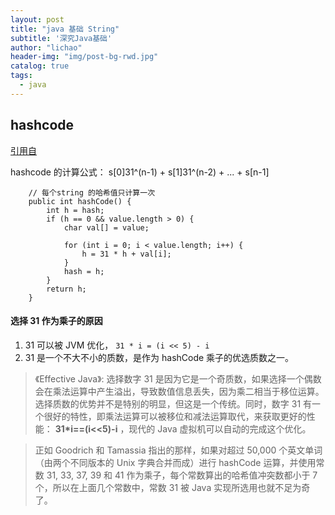 ```yaml
---
layout: post
title: "java 基础 String"
subtitle: '深究Java基础'
author: "lichao"
header-img: "img/post-bg-rwd.jpg"
catalog: true
tags:
  - java 
---
```



## hashcode
[引用自](http://www.tianxiaobo.com/2018/01/18/String-hashCode-%E6%96%B9%E6%B3%95%E4%B8%BA%E4%BB%80%E4%B9%88%E9%80%89%E6%8B%A9%E6%95%B0%E5%AD%9731%E4%BD%9C%E4%B8%BA%E4%B9%98%E5%AD%90/)

hashcode 的计算公式： s[0]31^(n-1) + s[1]31^(n-2) + ... + s[n-1]

```
    // 每个string 的哈希值只计算一次
    public int hashCode() {
        int h = hash;
        if (h == 0 && value.length > 0) {
            char val[] = value;

            for (int i = 0; i < value.length; i++) {
                h = 31 * h + val[i];
            }
            hash = h;
        }
        return h;
    }

```

#### 选择 31 作为乘子的原因

1. 31 可以被 JVM 优化， `31 * i = (i << 5) - i`
2. 31 是一个不大不小的质数，是作为 hashCode 乘子的优选质数之一。


> 《Effective Java》: 选择数字 31 是因为它是一个奇质数，如果选择一个偶数会在乘法运算中产生溢出，导致数值信息丢失，因为乘二相当于移位运算。选择质数的优势并不是特别的明显，但这是一个传统。同时，数字 31 有一个很好的特性，即乘法运算可以被移位和减法运算取代，来获取更好的性能： **31*i==(i<<5)-i** ，现代的 Java 虚拟机可以自动的完成这个优化。

> 正如 Goodrich 和 Tamassia 指出的那样，如果对超过 50,000 个英文单词（由两个不同版本的 Unix 字典合并而成）进行 hashCode 运算，并使用常数 31, 33, 37, 39 和 41 作为乘子，每个常数算出的哈希值冲突数都小于 7 个，所以在上面几个常数中，常数 31 被 Java 实现所选用也就不足为奇了。
